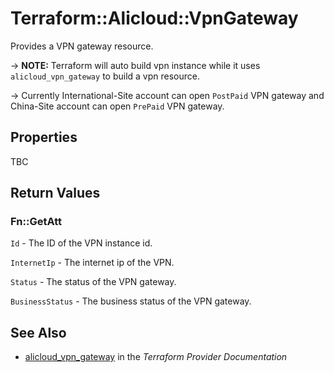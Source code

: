 # Terraform::Alicloud::VpnGateway

Provides a VPN gateway resource.

-> **NOTE:** Terraform will auto build vpn instance  while it uses `alicloud_vpn_gateway` to build a vpn resource.

-> Currently International-Site account can open `PostPaid` VPN gateway and China-Site account can open `PrePaid` VPN gateway.

## Properties

TBC

## Return Values

### Fn::GetAtt

`Id` - The ID of the VPN instance id.

`InternetIp` - The internet ip of the VPN.

`Status` - The status of the VPN gateway.

`BusinessStatus` - The business status of the VPN gateway.

## See Also

* [alicloud_vpn_gateway](https://www.terraform.io/docs/providers/alicloud/r/vpn_gateway.html) in the _Terraform Provider Documentation_